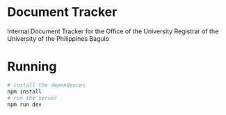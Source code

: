 # Document Tracker

Internal Document Tracker for the Office of the University Registrar of the
University of the Philippines Baguio

# Running

```bash
# install the dependences
npm install
# run the server
npm run dev
```

